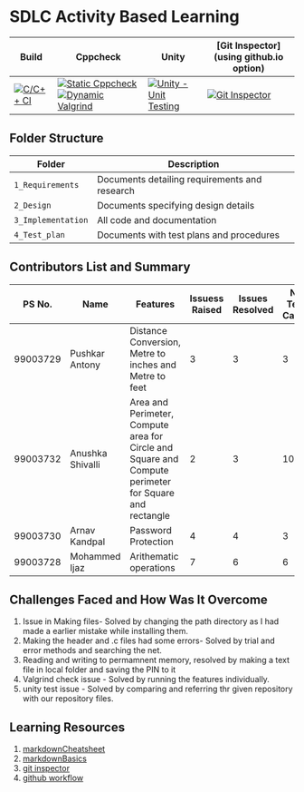 # SDLC Activity Based Learning



Build | Cppcheck | Unity | [Git Inspector](using github.io option)
------|----------|-------|--------------
[![C/C++ CI](https://github.com/99003732/Team2/actions/workflows/c-cpp.yml/badge.svg)](https://github.com/99003732/Team2/actions/workflows/c-cpp.yml) | [![Static Cppcheck](https://github.com/99003732/Team2/actions/workflows/cppcheck.yml/badge.svg)](https://github.com/99003732/Team2/actions/workflows/cppcheck.yml) [![Dynamic Valgrind](https://github.com/99003732/Team2/actions/workflows/CodeQuality_Dynamic.yml/badge.svg)](https://github.com/99003732/Team2/actions/workflows/CodeQuality_Dynamic.yml)| [![Unity - Unit Testing](https://github.com/99003732/Team2/actions/workflows/unity.yml/badge.svg)](https://99003732/Team2/sdlc_new/actions/workflows/unity.yml)| [![Git Inspector](https://github.com/99003732/Team2/actions/workflows/gitinspector.yml/badge.svg)](https://github.com/99003732/Team2/actions/workflows/gitinspector.yml)

## Folder Structure
Folder             | Description
-------------------| -----------------------------------------
`1_Requirements`   | Documents detailing requirements and research
`2_Design`         | Documents specifying design details
`3_Implementation` | All code and documentation
`4_Test_plan`      | Documents with test plans and procedures

## Contributors List and Summary

PS No. |  Name   |    Features    | Issuess Raised |Issues Resolved|No Test Cases|Test Case Pass
-------|---------|----------------|----------------|---------------|-------------|--------------
99003729 | Pushkar Antony  | Distance Conversion, Metre to inches and Metre to feet   | 3 | 3 | 3 |3     
99003732 | Anushka Shivalli | Area and Perimeter, Compute area for Circle and Square and Compute perimeter for Square and rectangle | 2 | 3 | 10 | 10 |
99003730 | Arnav Kandpal  | Password Protection    | 4     | 4   |3   |3     
99003728 | Mohammed Ijaz  | Arithematic operations    | 7     | 6   |6   |6

## Challenges Faced and How Was It Overcome

1. Issue in Making files- Solved by changing the path directory as I had made a earlier mistake while installing them. 
2. Making the header and .c files had some errors- Solved by trial and error methods and searching the net.
3. Reading and writing to permamnent memory, resolved by making a text file in local folder and saving the PIN to it
4. Valgrind check issue - Solved by running the features individually.
5. unity test issue - Solved by comparing and referring thr given repository with our repository files.

## Learning Resources
1. [markdownCheatsheet](https://github.com/adam-p/markdown-here/wiki/Markdown-Cheatsheet)
2. [markdownBasics](https://guides.github.com/features/mastering-markdown/)
3. [git inspector](https://github.com/ejwa/gitinspector.git)
4. [github workflow](https://docs.github.com/en/actions/learn-github-action)






